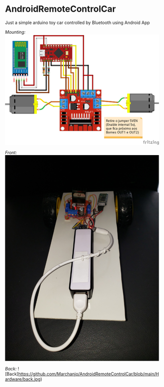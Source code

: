 # AndroidRemoteControlCar
Just a simple arduino toy car controlled by Bluetooth using Android App


*Mounting:*
![Mounting](https://github.com/Marchanjo/AndroidRemoteControlCar/blob/main/Hardware/01-Promicro-L298-HC05_bb.jpg)

*Front:*
![Front](https://github.com/Marchanjo/AndroidRemoteControlCar/blob/main/Hardware/front.jpg)

*Back:*
![Back]https://github.com/Marchanjo/AndroidRemoteControlCar/blob/main/Hardware/back.jpg)

